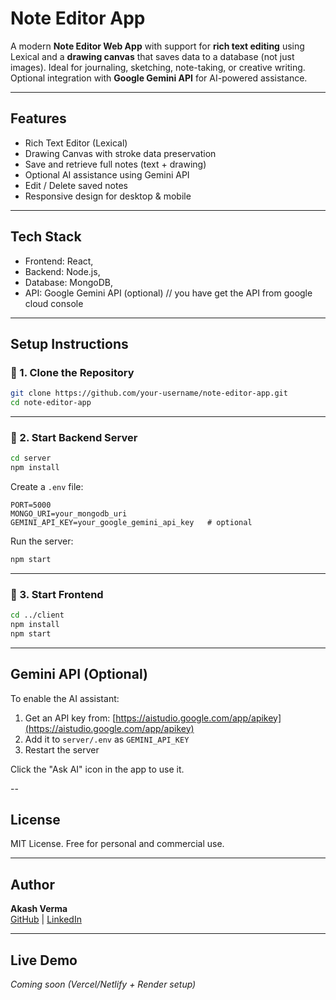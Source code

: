 
#  Note Editor App

A modern **Note Editor Web App** with support for **rich text editing** using Lexical and a **drawing canvas** that saves data to a database (not just images). Ideal for journaling, sketching, note-taking, or creative writing. Optional integration with **Google Gemini API** for AI-powered assistance.

---

##  Features

- Rich Text Editor (Lexical)
- Drawing Canvas with stroke data preservation
- Save and retrieve full notes (text + drawing)
- Optional AI assistance using Gemini API
- Edit / Delete saved notes
- Responsive design for desktop & mobile

---

##  Tech Stack

- Frontend: React, 
- Backend: Node.js,
- Database: MongoDB,
- API: Google Gemini API (optional) // you have get the API from google cloud console

---



##  Setup Instructions

### 🔹 1. Clone the Repository

```bash
git clone https://github.com/your-username/note-editor-app.git
cd note-editor-app
```

---

### 🔹 2. Start Backend Server

```bash
cd server
npm install
```

Create a `.env` file:

```env
PORT=5000
MONGO_URI=your_mongodb_uri
GEMINI_API_KEY=your_google_gemini_api_key   # optional
```

Run the server:

```bash
npm start
```

---

### 🔹 3. Start Frontend

```bash
cd ../client
npm install
npm start
```

---

##  Gemini API (Optional)

To enable the AI assistant:

1. Get an API key from: [https://aistudio.google.com/app/apikey](https://aistudio.google.com/app/apikey)
2. Add it to `server/.env` as `GEMINI_API_KEY`
3. Restart the server

Click the "Ask AI" icon in the app to use it.

--

##  License

MIT License. Free for personal and commercial use.

---

##  Author

**Akash Verma**  
[GitHub](https://github.com/Akashverma92) | [LinkedIn](https://www.linkedin.com/in/Akash-Verma92)

---

##  Live Demo

_Coming soon (Vercel/Netlify + Render setup)_
